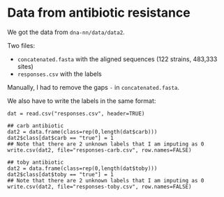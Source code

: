 # Data from antibiotic resistance

We got the data from `dna-nn/data/data2`.

Two files:
- `concatenated.fasta` with the aligned sequences (122 strains, 483,333 sites)
- `responses.csv` with the labels


Manually, I had to remove the gaps `-` in `concatenated.fasta`.

We also have to write the labels in the same format:

```{r}
dat = read.csv("responses.csv", header=TRUE)

## carb antibiotic
dat2 = data.frame(class=rep(0,length(dat$carb)))
dat2$class[dat$carb == "true"] = 1
## Note that there are 2 unknown labels that I am imputing as 0
write.csv(dat2, file="responses-carb.csv", row.names=FALSE)

## toby antibiotic
dat2 = data.frame(class=rep(0,length(dat$toby)))
dat2$class[dat$toby == "true"] = 1
## Note that there are 2 unknown labels that I am imputing as 0
write.csv(dat2, file="responses-toby.csv", row.names=FALSE)
```